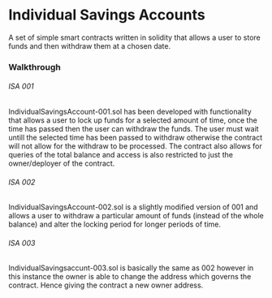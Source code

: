 # Individual Savings Accounts

A set of simple smart contracts written in solidity that allows a user to store funds and then withdraw them at a chosen date.

### Walkthrough

###### ISA 001

IndividualSavingsAccount-001.sol has been developed with functionality that allows a user to lock up funds for a selected amount of time, once the time 
has passed then the user can withdraw the funds. The user must wait untill the selected time has been passed to withdraw otherwise the contract will not allow for the withdraw to be processed. The contract also allows for queries of the total balance and access is also restricted to just the owner/deployer of the contract. 

###### ISA 002

IndividualSavingsAccount-002.sol is a slightly modified version of 001 and allows a user to withdraw a particular amount of funds (instead of the whole balance) and alter the locking period for longer periods of time.

###### ISA 003

IndividualSavingsaccunt-003.sol is basically the same as 002 however in this instance the owner is able to change the address which governs the contract. Hence giving the contract a new owner address.
